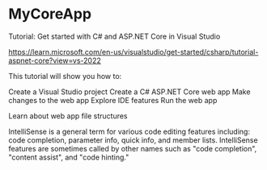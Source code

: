 # MyCoreApp 

Tutorial: Get started with C# and ASP.NET Core in Visual Studio

https://learn.microsoft.com/en-us/visualstudio/get-started/csharp/tutorial-aspnet-core?view=vs-2022

This tutorial will show you how to:

Create a Visual Studio project
Create a C# ASP.NET Core web app
Make changes to the web app
Explore IDE features
Run the web app

Learn about web app file structures

IntelliSense is a general term for various code editing features including: 
code completion, parameter info, quick info, and member lists. IntelliSense 
features are sometimes called by other names such as "code completion", 
"content assist", and "code hinting."

